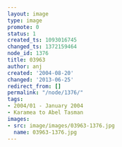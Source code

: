 ```yaml
---
layout: image
type: image
promote: 0
status: 1
created_ts: 1093016745
changed_ts: 1372159464
node_id: 1376
title: 03963
author: anj
created: '2004-08-20'
changed: '2013-06-25'
redirect_from: []
permalink: "/node/1376/"
tags:
- 2004/01 - January 2004
- Karamea to Abel Tasman
images:
- src: image/images/03963-1376.jpg
  name: 03963-1376.jpg
---
```


